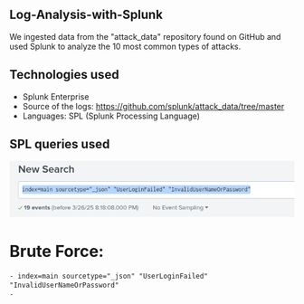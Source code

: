 ## Log-Analysis-with-Splunk
We ingested data from the "attack_data" repository found on GitHub and used Splunk to analyze the 10 most common types of attacks.

## Technologies used
- Splunk Enterprise
- Source of the logs: https://github.com/splunk/attack_data/tree/master
- Languages: SPL (Splunk Processing Language)

## SPL queries used
![Descripción de la imagen](https://github.com/FrancoGarciaC9701/Log-Analysis-with-Splunk/blob/8efc82f424620bd681fdef0d95f2c9145cb49a6b/assets/brute-force1.png)


  # Brute Force:
    - index=main sourcetype="_json" "UserLoginFailed" "InvalidUserNameOrPassword"
    - 


    
